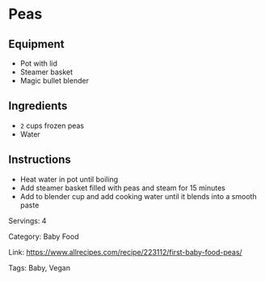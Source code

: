 # Peas

## Equipment

- Pot with lid
- Steamer basket
- Magic bullet blender

## Ingredients

- `2` cups frozen peas
- Water

## Instructions

- Heat water in pot until boiling
- Add steamer basket filled with peas and steam for 15 minutes
- Add to blender cup and add cooking water until it blends into a smooth paste

Servings: 4

Category: Baby Food

Link: https://www.allrecipes.com/recipe/223112/first-baby-food-peas/

Tags: Baby, Vegan

